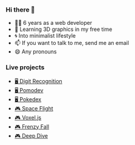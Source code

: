 ### Hi there 👋

- 🧑‍💻 6 years as a web developer
- 🌱 Learning 3D graphics in my free time
- 🌀 Into minimalist lifestyle
- 📫 If you want to talk to me, send me an email
- 😄 Any pronouns

### Live projects
- [🖥️ Digit Recognition](https://elloramir.github.io/MNIST)
- [🖥️ Pomodev](https://elloramir.github.io/pomodev/)
- [🖥️ Pokedex](https://ibti-jade.vercel.app/create)
- [🎮 Space Flight](https://elloramir.github.io/plane.io/)
- [🎮 Voxel.js](https://elloramir.github.io/voxel-js/)
- [🎮 Frenzy Fall](https://elloramir.itch.io/frenzy-fall)
- [🎮 Deep Dive](https://ninja-gamess.itch.io/deep-dive)
